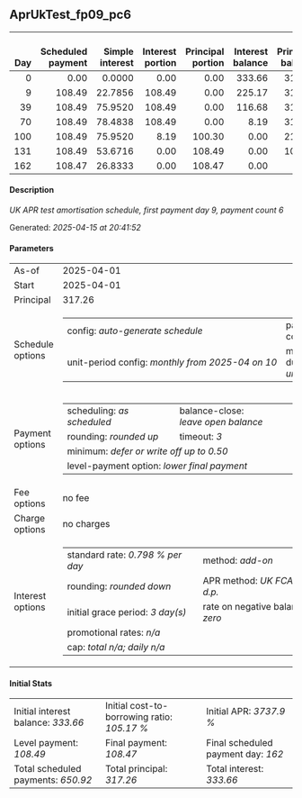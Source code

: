 <h2>AprUkTest_fp09_pc6</h2>
<table>
    <thead style="vertical-align: bottom;">
        <th style="text-align: right;">Day</th>
        <th style="text-align: right;">Scheduled payment</th>
        <th style="text-align: right;">Simple interest</th>
        <th style="text-align: right;">Interest portion</th>
        <th style="text-align: right;">Principal portion</th>
        <th style="text-align: right;">Interest balance</th>
        <th style="text-align: right;">Principal balance</th>
        <th style="text-align: right;">Total simple interest</th>
        <th style="text-align: right;">Total interest</th>
        <th style="text-align: right;">Total principal</th>
    </thead>
    <tr style="text-align: right;">
        <td class="ci00">0</td>
        <td class="ci01" style="white-space: nowrap;">0.00</td>
        <td class="ci02">0.0000</td>
        <td class="ci03">0.00</td>
        <td class="ci04">0.00</td>
        <td class="ci05">333.66</td>
        <td class="ci06">317.26</td>
        <td class="ci07">0.0000</td>
        <td class="ci08">0.00</td>
        <td class="ci09">0.00</td>
    </tr>
    <tr style="text-align: right;">
        <td class="ci00">9</td>
        <td class="ci01" style="white-space: nowrap;">108.49</td>
        <td class="ci02">22.7856</td>
        <td class="ci03">108.49</td>
        <td class="ci04">0.00</td>
        <td class="ci05">225.17</td>
        <td class="ci06">317.26</td>
        <td class="ci07">22.7856</td>
        <td class="ci08">108.49</td>
        <td class="ci09">0.00</td>
    </tr>
    <tr style="text-align: right;">
        <td class="ci00">39</td>
        <td class="ci01" style="white-space: nowrap;">108.49</td>
        <td class="ci02">75.9520</td>
        <td class="ci03">108.49</td>
        <td class="ci04">0.00</td>
        <td class="ci05">116.68</td>
        <td class="ci06">317.26</td>
        <td class="ci07">98.7377</td>
        <td class="ci08">216.98</td>
        <td class="ci09">0.00</td>
    </tr>
    <tr style="text-align: right;">
        <td class="ci00">70</td>
        <td class="ci01" style="white-space: nowrap;">108.49</td>
        <td class="ci02">78.4838</td>
        <td class="ci03">108.49</td>
        <td class="ci04">0.00</td>
        <td class="ci05">8.19</td>
        <td class="ci06">317.26</td>
        <td class="ci07">177.2214</td>
        <td class="ci08">325.47</td>
        <td class="ci09">0.00</td>
    </tr>
    <tr style="text-align: right;">
        <td class="ci00">100</td>
        <td class="ci01" style="white-space: nowrap;">108.49</td>
        <td class="ci02">75.9520</td>
        <td class="ci03">8.19</td>
        <td class="ci04">100.30</td>
        <td class="ci05">0.00</td>
        <td class="ci06">216.96</td>
        <td class="ci07">253.1735</td>
        <td class="ci08">333.66</td>
        <td class="ci09">100.30</td>
    </tr>
    <tr style="text-align: right;">
        <td class="ci00">131</td>
        <td class="ci01" style="white-space: nowrap;">108.49</td>
        <td class="ci02">53.6716</td>
        <td class="ci03">0.00</td>
        <td class="ci04">108.49</td>
        <td class="ci05">0.00</td>
        <td class="ci06">108.47</td>
        <td class="ci07">306.8450</td>
        <td class="ci08">333.66</td>
        <td class="ci09">208.79</td>
    </tr>
    <tr style="text-align: right;">
        <td class="ci00">162</td>
        <td class="ci01" style="white-space: nowrap;">108.47</td>
        <td class="ci02">26.8333</td>
        <td class="ci03">0.00</td>
        <td class="ci04">108.47</td>
        <td class="ci05">0.00</td>
        <td class="ci06">0.00</td>
        <td class="ci07">333.6784</td>
        <td class="ci08">333.66</td>
        <td class="ci09">317.26</td>
    </tr>
</table>
<h4>Description</h4>
<p><i>UK APR test amortisation schedule, first payment day 9, payment count 6</i></p>
<p>Generated: <i>2025-04-15 at 20:41:52</i></p>
<h4>Parameters</h4>
<table>
    <tr>
        <td>As-of</td>
        <td>2025-04-01</td>
    </tr>
    <tr>
        <td>Start</td>
        <td>2025-04-01</td>
    </tr>
    <tr>
        <td>Principal</td>
        <td>317.26</td>
    </tr>
    <tr>
        <td>Schedule options</td>
        <td>
            <table>
                <tr>
                    <td>config: <i>auto-generate schedule</i></td>
                    <td>payment count: <i>6</i></td>
                </tr>
                <tr>
                    <td style="white-space: nowrap;">unit-period config: <i>monthly from 2025-04 on 10</i></td>
                    <td>max duration: <i>unlimited</i></td>
                </tr>
            </table>
        </td>
    </tr>
    <tr>
        <td>Payment options</td>
        <td>
            <table>
                <tr>
                    <td>scheduling: <i>as scheduled</i></td>
                    <td>balance-close: <i>leave&nbsp;open&nbsp;balance</i></td>
                </tr>
                <tr>
                    <td>rounding: <i>rounded up</i></td>
                    <td>timeout: <i>3</i></td>
                </tr>
                <tr>
                    <td colspan='2'>minimum: <i>defer&nbsp;or&nbsp;write&nbsp;off&nbsp;up&nbsp;to&nbsp;0.50</i></td>
                </tr>
                <tr>
                    <td colspan='2'>level-payment option: <i>lower&nbsp;final&nbsp;payment</i></td>
                </tr>
            </table>
        </td>
    </tr>
    <tr>
        <td>Fee options</td>
        <td>no fee
        </td>
    </tr>
    <tr>
        <td>Charge options</td>
        <td>no charges
        </td>
    </tr>
    <tr>
        <td>Interest options</td>
        <td>
            <table>
                <tr>
                    <td>standard rate: <i>0.798 % per day</i></td>
                    <td>method: <i>add-on</i></td>
                </tr>
                <tr>
                    <td>rounding: <i>rounded down</i></td>
                    <td>APR method: <i>UK FCA to 1 d.p.</i></td>
                </tr>
                <tr>
                    <td>initial grace period: <i>3 day(s)</i></td>
                    <td>rate on negative balance: <i>zero</i></td>
                </tr>
                <tr>
                    <td colspan="2">promotional rates: <i><i>n/a</i></i></td>
                </tr>
                <tr>
                    <td colspan="2">cap: <i>total <i>n/a</i>; daily <i>n/a</i></td>
                </tr>
            </table>
        </td>
    </tr>
</table>
<h4>Initial Stats</h4>
<table>
    <tr>
        <td>Initial interest balance: <i>333.66</i></td>
        <td>Initial cost-to-borrowing ratio: <i>105.17 %</i></td>
        <td>Initial APR: <i>3737.9 %</i></td>
    </tr>
    <tr>
        <td>Level payment: <i>108.49</i></td>
        <td>Final payment: <i>108.47</i></td>
        <td>Final scheduled payment day: <i>162</i></td>
    </tr>
    <tr>
        <td>Total scheduled payments: <i>650.92</i></td>
        <td>Total principal: <i>317.26</i></td>
        <td>Total interest: <i>333.66</i></td>
    </tr>
</table>
